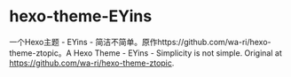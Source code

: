 # hexo-theme-EYins
一个Hexo主题 - EYins - 简洁不简单。原作https://github.com/wa-ri/hexo-theme-ztopic。A Hexo Theme - EYins - Simplicity is not simple. Original at https://github.com/wa-ri/hexo-theme-ztopic.
